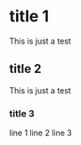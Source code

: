 # title 1

This is just a test

## title 2

This is just a test


### title 3

line 1  line 2  line 3